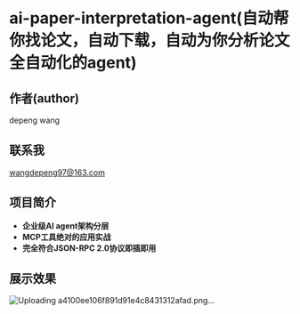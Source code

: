 # ai-paper-interpretation-agent(自动帮你找论文，自动下载，自动为你分析论文全自动化的agent)

## 作者(author)
depeng wang
## 联系我
wangdepeng97@163.com

## 项目简介
- **企业级AI agent架构分层**
- **MCP工具绝对的应用实战**
- **完全符合JSON-RPC 2.0协议即插即用**
## 展示效果
![Uploading a4100ee106f891d91e4c8431312afad.png…]()
